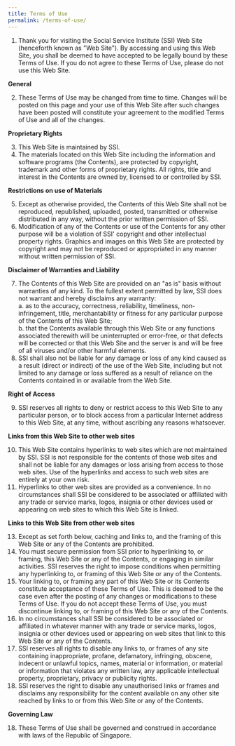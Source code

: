 ```yaml
---
title: Terms of Use
permalink: /terms-of-use/
---
```

  
1.  Thank you for visiting the Social Service Institute (SSI) Web Site (henceforth known as "Web Site"). By accessing and using this Web Site, you shall be deemed to have accepted to be legally bound by these Terms of Use. If you do not agree to these Terms of Use, please do not use this Web Site.
  
**General**  

2.  These Terms of Use may be changed from time to time. Changes will be posted on this page and your use of this Web Site after such changes have been posted will constitute your agreement to the modified Terms of Use and all of the changes.
  
**Proprietary Rights**  

3.  This Web Site is maintained by SSI.
4.  The materials located on this Web Site including the information and software programs (the Contents), are protected by copyright, trademark and other forms of proprietary rights. All rights, title and interest in the Contents are owned by, licensed to or controlled by SSI.
  
**Restrictions on use of Materials**  

5.  Except as otherwise provided, the Contents of this Web Site shall not be reproduced, republished, uploaded, posted, transmitted or otherwise distributed in any way, without the prior written permission of SSI.
6.  Modification of any of the Contents or use of the Contents for any other purpose will be a violation of SSI' copyright and other intellectual property rights. Graphics and images on this Web Site are protected by copyright and may not be reproduced or appropriated in any manner without written permission of SSI.
  
**Disclaimer of Warranties and Liability**  

7.  The Contents of this Web Site are provided on an "as is" basis without warranties of any kind. To the fullest extent permitted by law, SSI does not warrant and hereby disclaims any warranty:  
    a.  as to the accuracy, correctness, reliability, timeliness, non-infringement, title, merchantability or fitness for any particular purpose of the Contents of this Web Site;  
    b.  that the Contents available through this Web Site or any functions associated therewith will be uninterrupted or error-free, or that defects will be corrected or that this Web Site and the server is and will be free of all viruses and/or other harmful elements.
8.  SSI shall also not be liable for any damage or loss of any kind caused as a result (direct or indirect) of the use of the Web Site, including but not limited to any damage or loss suffered as a result of reliance on the Contents contained in or available from the Web Site.
  
**Right of Access**  

9.  SSI reserves all rights to deny or restrict access to this Web Site to any particular person, or to block access from a particular Internet address to this Web Site, at any time, without ascribing any reasons whatsoever.
  
**Links from this Web Site to other web sites**  

10.  This Web Site contains hyperlinks to web sites which are not maintained by SSI. SSI is not responsible for the contents of those web sites and shall not be liable for any damages or loss arising from access to those web sites. Use of the hyperlinks and access to such web sites are entirely at your own risk.
11.  Hyperlinks to other web sites are provided as a convenience. In no circumstances shall SSI be considered to be associated or affiliated with any trade or service marks, logos, insignia or other devices used or appearing on web sites to which this Web Site is linked.
  
**Links to this Web Site from other web sites**  

13.  Except as set forth below, caching and links to, and the framing of this Web Site or any of the Contents are prohibited.
14.  You must secure permission from SSI prior to hyperlinking to, or framing, this Web Site or any of the Contents, or engaging in similar activities. SSI reserves the right to impose conditions when permitting any hyperlinking to, or framing of this Web Site or any of the Contents.
15.  Your linking to, or framing any part of this Web Site or its Contents constitute acceptance of these Terms of Use. This is deemed to be the case even after the posting of any changes or modifications to these Terms of Use. If you do not accept these Terms of Use, you must discontinue linking to, or framing of this Web Site or any of the Contents.
16.  In no circumstances shall SSI be considered to be associated or affiliated in whatever manner with any trade or service marks, logos, insignia or other devices used or appearing on web sites that link to this Web Site or any of the Contents.
17.  SSI reserves all rights to disable any links to, or frames of any site containing inappropriate, profane, defamatory, infringing, obscene, indecent or unlawful topics, names, material or information, or material or information that violates any written law, any applicable intellectual property, proprietary, privacy or publicity rights.
18.  SSI reserves the right to disable any unauthorised links or frames and disclaims any responsibility for the content available on any other site reached by links to or from this Web Site or any of the Contents.
  
**Governing Law**  

18.  These Terms of Use shall be governed and construed in accordance with laws of the Republic of Singapore.
